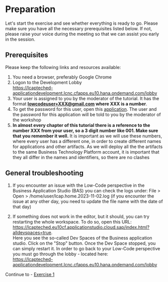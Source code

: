 # Preparation

Let's start the exercise and see whether everything is ready to go.
Please make sure you have all the necessary prerequisites listed below. If not, please raise your voice during the meeting so that we can assist you early in the session.

## Prerequisites
Please keep the following links and resources available:

1. You need a browser, preferably Google Chrome
1. Logon to the Development Lobby  
https://lcapteched-applicationdevelopment.lcnc.cfapps.eu10.hana.ondemand.com/lobby
1. Your user is assigned to you by the moderator of the tutorial. It has the format **lowcodeuser+XXX@gmail.com where XXX is a number**.
1. To get the password for this user, open this [application](https://lcapteched.launchpad.cfapps.eu10.hana.ondemand.com/lcapUserList.UserListUsers-0.0.1/index.html). The user and the password for this application will be told to you by the moderator of the workshop
1. **In almost every chapter of this tutorial there is a reference to the number XXX from your user, so a 3 digit number like 001. Make sure that you remember it well.** It is important as we will use these numbers, where every user has a different one, in order to create different names for applications and other artifacts. As we will deploy all the the artifacts to the same Business Technology Platform account, it is important that they all differ in the names and identifiers, so there are no clashes

## General troubleshooting

1. If you encounter an issue with the Low-Code perspective in the Business Application Studio (BAS) you can check the logs under: File > Open > /home/user/lcap.home.2023-11-02.log (if you encounter the issue at any other day, you need to update the file name with the date of that day)

1. If something does not work in the editor, but it should, you can try restarting the whole workspace. To do so, open this URL: https://lcapteched.eu10cf.applicationstudio.cloud.sap/index.html?alldevspaces=true.  
Here you see the so-called Dev Spaces of the Business application studio. Click on the "Stop" button. Once the Dev Space stopped, you can simply restart it. In order to go back to your Low-Code perspective you must go through the lobby - located here:  
https://lcapteched-applicationdevelopment.lcnc.cfapps.eu10.hana.ondemand.com/lobby  



Continue to - [Exercise 1](../ex1/README.md)
